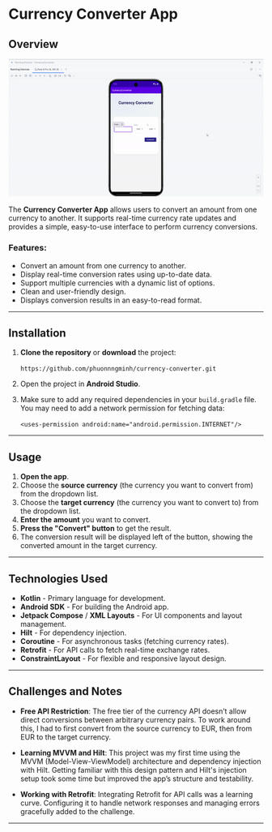 Currency Converter App
======================

Overview
--------

[![Demo video](demo.gif)](demo.mp4)

The **Currency Converter App** allows users to convert an amount from one currency to another. It supports real-time currency rate updates and provides a simple, easy-to-use interface to perform currency conversions.

### Features:

-   Convert an amount from one currency to another.
-   Display real-time conversion rates using up-to-date data.
-   Support multiple currencies with a dynamic list of options.
-   Clean and user-friendly design.
-   Displays conversion results in an easy-to-read format.

* * * * *

Installation
------------

1.  **Clone the repository** or **download** the project:

    `https://github.com/phuonnngminh/currency-converter.git`

2.  Open the project in **Android Studio**.

3.  Make sure to add any required dependencies in your `build.gradle` file. You may need to add a network permission for fetching data:

    `<uses-permission android:name="android.permission.INTERNET"/>`

* * * * *

Usage
-----

1.  **Open the app**.
2.  Choose the **source currency** (the currency you want to convert from) from the dropdown list.
3.  Choose the **target currency** (the currency you want to convert to) from the dropdown list.
4.  **Enter the amount** you want to convert.
5.  **Press the "Convert" button** to get the result.
6.  The conversion result will be displayed left of the button, showing the converted amount in the target currency.

* * * * *

Technologies Used
-----------------

-   **Kotlin** - Primary language for development.
-   **Android SDK** - For building the Android app.
-   **Jetpack Compose** / **XML Layouts** - For UI components and layout management.
-   **Hilt** - For dependency injection.
-   **Coroutine** - For asynchronous tasks (fetching currency rates).
-   **Retrofit** - For API calls to fetch real-time exchange rates.
-   **ConstraintLayout** - For flexible and responsive layout design.

* * * * *

Challenges and Notes
--------------------

- **Free API Restriction**: The free tier of the currency API doesn’t allow direct conversions between arbitrary currency pairs. To work around this, I had to first convert from the source currency to EUR, then from EUR to the target currency.

- **Learning MVVM and Hilt**: This project was my first time using the MVVM (Model-View-ViewModel) architecture and dependency injection with Hilt. Getting familiar with this design pattern and Hilt's injection setup took some time but improved the app’s structure and testability.

- **Working with Retrofit**: Integrating Retrofit for API calls was a learning curve. Configuring it to handle network responses and managing errors gracefully added to the challenge.

* * * * *
